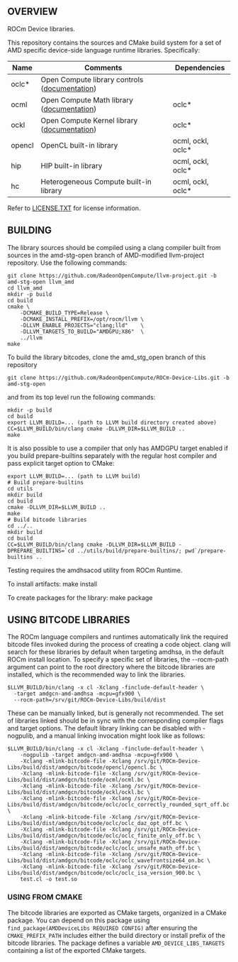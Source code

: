 ## OVERVIEW

ROCm Device libraries.

This repository contains the sources and CMake build system for a
set of AMD specific device-side language runtime libraries.  Specifically:

| **Name** | **Comments** | **Dependencies** |
| --- | --- | --- |
| oclc* | Open Compute library controls ([documentation](doc/OCML.md#controls)) | |
| ocml | Open Compute Math library ([documentation](doc/OCML.md)) | oclc* |
| ockl | Open Compute Kernel library ([documentation](doc/OCKL.md)) | oclc* |
| opencl | OpenCL built-in library | ocml, ockl, oclc* |
| hip | HIP built-in library | ocml, ockl, oclc* |
| hc | Heterogeneous Compute built-in library | ocml, ockl, oclc* |

Refer to [LICENSE.TXT](LICENSE.TXT) for license information.

## BUILDING

The library sources should be compiled using a clang compiler built from
sources in the amd-stg-open branch of AMD-modified llvm-project repository.
Use the following commands:

    git clone https://github.com/RadeonOpenCompute/llvm-project.git -b amd-stg-open llvm_amd
    cd llvm_amd
    mkdir -p build
    cd build
    cmake \
        -DCMAKE_BUILD_TYPE=Release \
        -DCMAKE_INSTALL_PREFIX=/opt/rocm/llvm \
        -DLLVM_ENABLE_PROJECTS="clang;lld"    \
        -DLLVM_TARGETS_TO_BUILD="AMDGPU;X86"  \
        ../llvm
    make


To build the library bitcodes, clone the amd_stg_open branch of this repository

    git clone https://github.com/RadeonOpenCompute/ROCm-Device-Libs.git -b amd-stg-open

and from its top level run the following commands:

    mkdir -p build
    cd build
    export LLVM_BUILD=... (path to LLVM build directory created above)
    CC=$LLVM_BUILD/bin/clang cmake -DLLVM_DIR=$LLVM_BUILD ..
    make

It is also possible to use a compiler that only has AMDGPU target enabled if you build prepare-builtins separately
with the regular host compiler and pass explicit target option to CMake:

    export LLVM_BUILD=... (path to LLVM build)
    # Build prepare-builtins
    cd utils
    mkdir build
    cd build
    cmake -DLLVM_DIR=$LLVM_BUILD ..
    make
    # Build bitcode libraries
    cd ../..
    mkdir build
    cd build
    CC=$LLVM_BUILD/bin/clang cmake -DLLVM_DIR=$LLVM_BUILD -DPREPARE_BUILTINS=`cd ../utils/build/prepare-builtins/; pwd`/prepare-builtins ..

Testing requires the amdhsacod utility from ROCm Runtime.

To install artifacts:
    make install

To create packages for the library:
   make package

## USING BITCODE LIBRARIES

The ROCm language compilers and runtimes automatically link the
required bitcode files invoked during the process of creating a code
object. clang will search for these libraries by default when
targeting amdhsa, in the default ROCm install location. To specify a
specific set of libraries, the --rocm-path argument can point to the
root directory where the bitcode libraries are installed, which is the
recommended way to link the libraries.

    $LLVM_BUILD/bin/clang -x cl -Xclang -finclude-default-header \
      -target amdgcn-amd-amdhsa -mcpu=gfx900 \
      --rocm-path=/srv/git/ROCm-Device-Libs/build/dist

These can be manually linked, but is generally not recommended. The
set of libraries linked should be in sync with the corresponding
compiler flags and target options. The default library linking can be
disabled with -nogpulib, and a manual linking invocation might look
like as follows:

    $LLVM_BUILD/bin/clang -x cl -Xclang -finclude-default-header \
        -nogpulib -target amdgcn-amd-amdhsa -mcpu=gfx900 \
        -Xclang -mlink-bitcode-file -Xclang /srv/git/ROCm-Device-Libs/build/dist/amdgcn/bitcode/opencl/opencl.bc \
        -Xclang -mlink-bitcode-file -Xclang /srv/git/ROCm-Device-Libs/build/dist/amdgcn/bitcode/ocml/ocml.bc \
        -Xclang -mlink-bitcode-file -Xclang /srv/git/ROCm-Device-Libs/build/dist/amdgcn/bitcode/ockl/ockl.bc \
        -Xclang -mlink-bitcode-file -Xclang /srv/git/ROCm-Device-Libs/build/dist/amdgcn/bitcode/oclc/oclc_correctly_rounded_sqrt_off.bc \
        -Xclang -mlink-bitcode-file -Xclang /srv/git/ROCm-Device-Libs/build/dist/amdgcn/bitcode/oclc/oclc_daz_opt_off.bc \
        -Xclang -mlink-bitcode-file -Xclang /srv/git/ROCm-Device-Libs/build/dist/amdgcn/bitcode/oclc/oclc_finite_only_off.bc \
        -Xclang -mlink-bitcode-file -Xclang /srv/git/ROCm-Device-Libs/build/dist/amdgcn/bitcode/oclc/oclc_unsafe_math_off.bc \
        -Xclang -mlink-bitcode-file -Xclang /srv/git/ROCm-Device-Libs/build/dist/amdgcn/bitcode/oclc/oclc_wavefrontsize64_on.bc \
        -Xclang -mlink-bitcode-file -Xclang /srv/git/ROCm-Device-Libs/build/dist/amdgcn/bitcode/oclc/oclc_isa_version_900.bc \
        test.cl -o test.so

### USING FROM CMAKE

The bitcode libraries are exported as CMake targets, organized in a CMake
package. You can depend on this package using
`find_package(AMDDeviceLibs REQUIRED CONFIG)` after ensuring the
`CMAKE_PREFIX_PATH` includes either the build directory or install prefix of
the bitcode libraries. The package defines a variable
`AMD_DEVICE_LIBS_TARGETS` containing a list of the exported CMake
targets.

